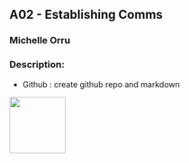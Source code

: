 ## A02 - Establishing Comms
### Michelle Orru
### Description:

- Github : create github repo and markdown

<img src="https://images2.imgbox.com/f6/ef/TN71JNV8_o.png" width="100">
